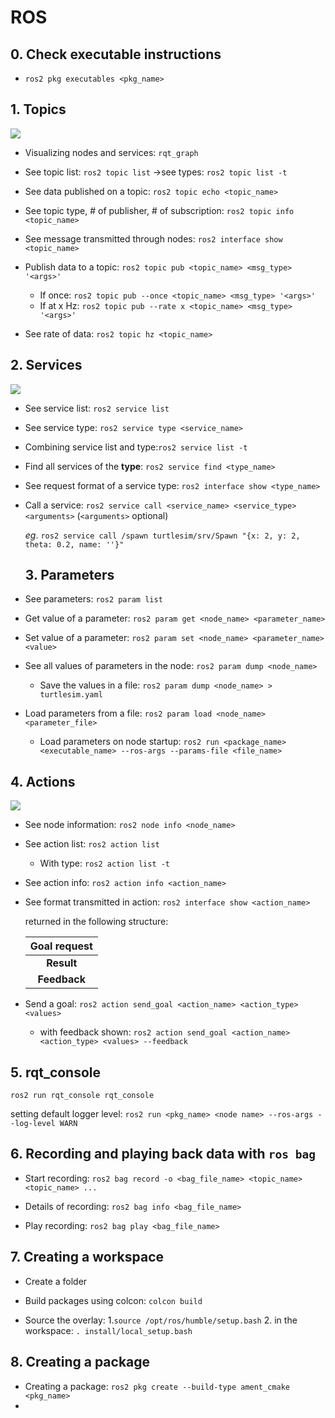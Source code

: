 # ROS

## 0. Check executable instructions

- `ros2 pkg executables <pkg_name>`

## 1. Topics

<img src="http://docs.ros.org/en/humble/_images/Topic-MultiplePublisherandMultipleSubscriber.gif" style="zoom: 100%" />

- Visualizing nodes and services: `rqt_graph`

- See topic list: `ros2 topic list` ->see types: `ros2 topic list -t`

- See data published on a topic: `ros2 topic echo <topic_name>`

- See topic type, # of publisher, # of subscription: `ros2 topic info <topic_name>`

- See message transmitted through nodes: `ros2 interface show <topic_name>`

- Publish data to a topic: `ros2 topic pub <topic_name> <msg_type> '<args>'`

  - If once: `ros2 topic pub --once <topic_name> <msg_type> '<args>'`
  - If at x Hz: `ros2 topic pub --rate x <topic_name> <msg_type> '<args>'`

- See rate of data: `ros2 topic hz <topic_name>`

## 2. Services

<img src="http://docs.ros.org/en/humble/_images/Service-MultipleServiceClient.gif" style="zoom: 100%" />

- See service list: `ros2 service list`

- See service type: `ros2 service type <service_name>`

- Combining service list and type:`ros2 service list -t`

- Find all services of the **type**: `ros2 service find <type_name>`

- See request format of a service type: `ros2 interface show <type_name>`

- Call a service: `ros2 service call <service_name> <service_type> <arguments>` (`<arguments>` optional)

  *eg*. `ros2 service call /spawn turtlesim/srv/Spawn "{x: 2, y: 2, theta: 0.2, name: ''}"`

  ## 3. Parameters

- See parameters: `ros2 param list`
- Get value of a parameter: `ros2 param get <node_name> <parameter_name>`
- Set value of a parameter: `ros2 param set <node_name> <parameter_name> <value>`
- See all values of parameters in the node: `ros2 param dump <node_name>`
  - Save the values in a file: `ros2 param dump <node_name> > turtlesim.yaml`
- Load parameters from a file: `ros2 param load <node_name> <parameter_file>`
  - Load parameters on node startup: `ros2 run <package_name> <executable_name> --ros-args --params-file <file_name>`

## 4. Actions

<img src="http://docs.ros.org/en/humble/_images/Action-SingleActionClient.gif" style="zoom: 100%" />

- See node information: `ros2 node info <node_name>`

- See action list: `ros2 action list`
  - With type: `ros2 action list -t`

- See action info: `ros2 action info <action_name>`

- See format transmitted in action: `ros2 interface show <action_name>`

  returned in the following structure:

  | Goal request |
  | :----------: |
  |  **Result**  |
  | **Feedback** |

  

- Send a goal: `ros2 action send_goal <action_name> <action_type> <values>`

  - with feedback shown: `ros2 action send_goal <action_name> <action_type> <values> --feedback`

    

## 5. rqt_console

`ros2 run rqt_console rqt_console`

setting default logger level: `ros2 run <pkg_name> <node name> --ros-args --log-level WARN`

## 6. Recording and playing back data with `ros bag`

- Start recording: `ros2 bag record -o <bag_file_name> <topic_name> <topic_name> ...`

- Details of recording: `ros2 bag info <bag_file_name>`

- Play recording: `ros2 bag play <bag_file_name>`

## 7. Creating a workspace

- Create a folder

- Build packages using colcon: `colcon build`

- Source the overlay: 1.`source /opt/ros/humble/setup.bash` 2. in the workspace: `. install/local_setup.bash`

## 8. Creating a package

- Creating a package: `ros2 pkg create --build-type ament_cmake <pkg_name>`
- 

